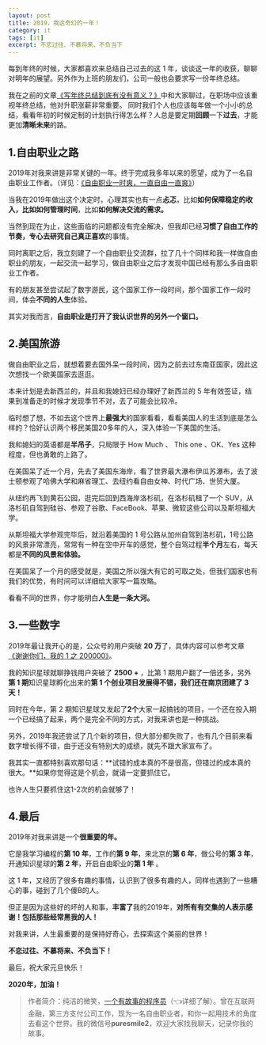 ```yaml
---
layout: post
title: 2019，我这奇幻的一年！
category: it
tags: [it]
excerpt: 不恋过往、不慕将来、不负当下
---
```


每到年终的时候，大家都喜欢来总结自己过去的这 1 年，谈谈这一年的收获，聊聊对明年的展望。另外作为上班的朋友们，公司一般也会要求写一份年终总结。

我在之前的文章[《写年终总结到底有没有意义？》](https://mp.weixin.qq.com/s/wDU8mEaeNx2x0hQWxZOqwQ)中和大家聊过，在职场中应该重视年终总结，他对升职涨薪非常重要。
同时我们个人也应该每年做一个小小的总结，看看年初的时候定制的计划执行得怎么样？人总是要定期**回顾**一下**过去**，才能更加**清晰未来**的路。

## 1.自由职业之路

2019年对我来讲是非常关键的一年。终于完成我多年以来的愿望，成为了一名自由职业工作者。（详见：[《自由职业一时爽，一直自由一直爽》](https://mp.weixin.qq.com/s/MysV4VgzPGbcU0PIFxkCmQ)）

当我在2019年做出这个决定时，心理其实也有一点**忐忑**，比如**如何保障稳定的收入，**比如**如何管理时间**，比如**如何解决交流的需求。**

当然到现在为止，这些面临的问题都没有完全解决，但我却已经**习惯了自由工作的节奏，**专心去研究自己**真正喜欢**的事情。

同时离职之后，我立刻建了一个自由职业交流群，拉了几十个同样和我一样做自由职业的朋友，一起交流一起学习，做自由职业之后才发现中国已经有那么多自由职业工作者。

有的朋友甚至尝试起了数字游民，这个国家工作一段时间，那个国家工作一段时间，体会**不同的人生**体验。

其实对我而言，**自由职业是打开了我认识世界的另外一个窗口。**

## 2.美国旅游

做自由职业之后，就想着要去国外呆一段时间，因为之前去过东南亚国家，因此这次想找一个欧美国家去逛逛。

本来计划是去新西兰的，并且和我媳妇已经办理好了新西兰的 5 年有效签证，结果到准备走的时候才发现季节不对，去了可能会比较冷。

临时想了想，不如去这个世界上**最强大**的国家看看，看看美国人的生活到底是怎么样的？恰好认识两个移民美国20多年的人，深入体验一下美国的生活。

我和媳妇的英语都是**半吊子**，只局限于 How Much  、 This  one 、OK、Yes 这种程度，但也勇敢的上路了。

在美国呆了近一个月，先去了美国东海岸，看了世界最大瀑布伊瓜苏瀑布，去了波士顿参观了哈佛大学和麻省理工、去纽约看自由女神、时代广场、世贸大厦。

从纽约再飞到黄石公园，逛完后回到西海岸洛杉矶，在洛杉矶租了一个 SUV，从洛杉矶自驾到硅谷、参观了谷歌、FaceBook、苹果、微软这些公司以及斯坦福大学。

从斯坦福大学参观完毕后，就沿着美国的 1 号公路从加州自驾到洛杉矶，1号公路的风景非常漂亮，常常有一种在空中开车的感觉，整个自驾过程**半个月**左右，每天都是**不同的风景和体验。**

在美国呆了一个月的感受就是，美国之所以强大有它的可取之处，但我们国家也有我们的优势，有时间可以详细给大家写一篇攻略。

看看不同的世界，你才能明白**人生是一条大河。**

## 3.一些数字

2019年最让我开心的是，公众号的用户突破 **20 万**了，具体内容可以参考文章[《谢谢你们，我的 1 之 200000》](https://mp.weixin.qq.com/s/n5FLmtZyWUscAPzyVOTIIA)。

我的知识星球就聊挣钱用户突破了 **2500 +** ，比第 1 期用户翻了一倍还多，另外**第 1 期**知识星球孵化出来的**第 1 个创业项目发展得不错，**我们还在**南京团建了 3 天！**

同时在今年，第 2 期知识星球又发起了**2个**大家一起搞钱的项目，一个还在投入期一个已经搞了起来，两个是完全不同的方式，对我来讲也是一种挑战。

另外，2019年我还尝试了几个新的项目，但大部分都失败了，也有几个目前来看数字增长得不错，由于还没有特别大的成绩，就先不跟大家宣布了。

我其实一直都特别喜欢那句话：**试错的成本真的不是很高，但错过的成本真的很大。**如果你觉得这是个机会，就请一定要抓住它。

也许人生只要抓住这1-2次的机会就够了！

## 4.最后

2019年对我来讲是一个**很重要的年。**

它是我学习编程的**第 10 年**，工作的**第 9 年**，来北京的**第 6 年**，做公号的**第 3 年**，开通知识星球的**第 2 年**，开启自由职业的**第 1 年** 。

这 1 年，又经历了很多有趣的事情，认识到了很多有趣的人，同样也遇到了一些糟心的事，碰到了几个傻B的人。

但正是因为这些好的坏的人和事，**丰富了**我的2019年，**对所有有交集的人表示感谢！包括那些经常黑我的人！**

对我来讲，人生最重要的是保持好奇心，去探索这个美丽的世界！

**不恋过往、不慕将来、不负当下！**

最后，祝大家元旦快乐！

**2020年，加油！**

>作者简介：纯洁的微笑，[一个有故事的程序员](https://mp.weixin.qq.com/s/yD8FlQectD057l5i1CZfZA)（👈详细了解）。曾在互联网金融，第三方支付公司工作，现为一名自由职业者，和你一起用技术的角度去看这个世界。我的微信号**puresmile2**，欢迎大家找我聊天，记录你我的故事。

